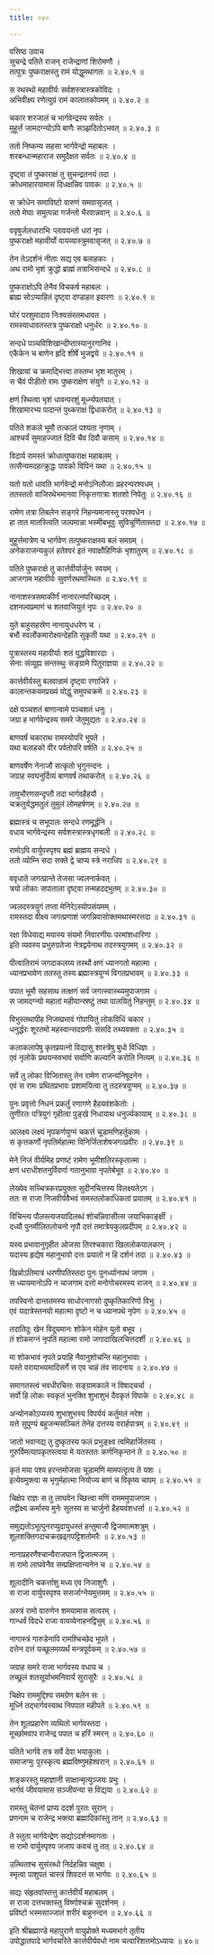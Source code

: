 ```yaml
---
title: ०४०

---
```

वसिष्ठ उवाच  
सुचन्द्रे पतिते राजन् राजेन्द्राणां शिरोमणौ ।  
तत्पुत्रः पुष्कराक्षस्तु रामं योद्धुमथागतः ॥ २.४०.१ ॥  
  
स रथस्थो महावीर्यः सर्वशस्त्रास्त्रकोविदः ।  
अभिवीक्ष्य रणेत्युग्रं रामं कालातकोपमम् ॥ २.४०.२ ॥  
  
चकार शरजालं च भार्गवेन्द्रस्य सर्वतः ।  
मुहूर्त्तं जामदग्न्योऽपि बाणैः सञ्झदितोऽभवत् ॥ २.४०.३ ॥  
  
ततो निष्कम्य सहसा भार्गवेन्द्रो महाबलः ।  
शरबन्धान्महाराज समुदैक्षत सर्वतः ॥ २.४०.४ ॥  
  
दृष्ट्वा तं पुष्काराक्षं तु सुचन्द्रतनयं तदा ।  
क्रोधमाहारयामास दिधक्षन्निव पावकः ॥ २.४०.५ ॥  
  
स क्रोधेन समाविष्टो वारुणं समवासृजत् ।  
ततो मेघाः समुत्पन्ना गर्जन्तो भैरवान्नवान् ॥ २.४०.६ ॥  
  
ववृषुर्जलधाराभिः प्लावयन्तो धरां नृप ।  
पुष्कराक्षो महावीर्यो वायव्यास्त्रुमवासृजत् ॥ २.४०.७ ॥  
  
तेन तेऽदर्शनं नीताः सद्य एव बलाहकाः ।  
अथ रामो भृशं क्रुद्धो ब्राह्मं तत्राभिसन्दधे ॥ २.४०.८ ॥  
  
पुष्कराक्षोऽपि तेनैव विचकर्ष महाबलः ।  
ब्राह्म सोऽप्याहितं दृष्ट्वा दण्डाहत इवारगः ॥ २.४०.९ ॥  
  
घोरं परशुमादाय निःश्वसंस्तमधावत ।  
रामस्याधावतस्तत्र पुष्कराक्षो धनुर्धरः ॥ २.४०.१० ॥  
  
सन्दधे पञ्चविशिखान्दीप्तास्यानुरगानिव ।  
एकैकेन च बाणेन हृदि शीर्षे भुजद्वये ॥ २.४०.११ ॥  
  
शिखायां च क्रमाद्भित्त्वा तस्तम्भ भृश मातुरम् ।  
स चैवं पीडीतो रामः पुष्कराक्षेण संयुगे ॥ २.४०.१२ ॥  
  
क्षणं स्थित्वा भृशं धावन्परशुं मूर्ध्न्यपतयात् ।  
शिखामारभ्य पादान्तं पुथ्कराक्षं द्विधाकरोत् ॥ २.४०.१३ ॥  
  
पतिते शकले भूमौ तत्कालं पश्यता नृणाम् ।  
आश्चर्यं सुमाहज्जातं दिवि चैव दिवौ कसाम् ॥ २.४०.१४ ॥  
  
विदार्य रामस्तं क्रोधात्पुष्कराक्ष महाबलम् ।  
तत्सैन्यमदहत्क्रुद्धः पावको विपिनं यथा ॥ २.४०.१५ ॥  
  
यतो यतो धावति भार्गवेन्द्रो मनोऽनिलौजाः प्रहरन्परश्वधम् ।  
ततस्ततो वाजिरथेभमानवा निकृत्तगात्राः शतशो निपेतुः ॥ २.४०.१६ ॥  
  
रामेण तत्रा तिबलेन सङ्गरे निहन्यमानास्तु परश्वधेन ।  
हा तात मातस्त्विति जल्पमान्ना भस्मीबभूवुः सुविचूर्णितास्तदा ॥ २.४०.१७ ॥  
  
मुहूर्त्तमात्रेण च भार्गवेण तत्पुष्कराक्षस्य बलं समग्रम् ।  
अनेकराजन्यकुलं हतेश्वरं इतं नवाक्षौहिणिकं भृशातुरम् ॥ २.४०.१८ ॥  
  
पतिते पुष्कराक्षे तु कार्त्तवीर्यार्जुनः स्वयम् ।  
आजगाम महावीर्यः सुवर्णरथमास्थितः ॥ २.४०.१९ ॥  
  
नानाशस्त्रसमाकीर्णं नानारत्नपरिच्छदम् ।  
दशनल्वप्रमाणं च शतवाजियुतं नृपः ॥ २.४०.२० ॥  
  
युते बाहुसहस्रेण नानायुधधरेण च ।  
बभौ स्वर्लोकमारोक्ष्यन्देहति सुकृती यथा ॥ २.४०.२१ ॥  
  
पुत्रास्तस्य महावीर्याः शतं युद्धविशारदाः ।  
सेनाः संव्यूह्य सन्तस्थुः सङ्ग्रामे पितुराज्ञया ॥ २.४०.२२ ॥  
  
कार्त्तवीर्यस्तु बलवान्रामं दृष्ट्वा रणाजिरे ।  
कालान्तकयमप्रख्यं योद्धुं समुपचक्रमे ॥ २.४०.२३ ॥  
  
दक्षे पञ्चशतं बाणान्वामे पञ्चशतं धनुः ।  
जग्रा ह भार्गवेन्द्रस्य समरे जेतुमुद्यतः ॥ २.४०.२४ ॥  
  
बाणवर्षं चकाराथ रामस्योपरि भूपते ।  
यथा बलाहको वीर पर्वतोपरि वर्षति ॥ २.४०.२५ ॥  
  
बाणवर्षेण नेनाजौ सत्कृतो भृगुनन्दनः ।  
जग्राह स्वघनुर्दिव्यं बाणवर्षं तथाकरोत् ॥ २.४०.२६ ॥  
  
तावुभौरणसन्दृप्तौ तदा भार्गवहैहयौ ।  
चक्रतुर्यद्धमतुलं तुमुलं लोमहर्षणम् ॥ २.४०.२७ ॥  
  
ब्रह्मास्त्रं च सभूपालः सन्दधे रणमूर्द्धनि ।  
वधाय भार्गवेन्द्रस्य सर्वशस्त्रास्त्रधृगबली ॥ २.४०.२८ ॥  
  
रामोऽपि वार्युपस्पृश्य ब्रह्मं ब्राह्मय सन्दधे ।  
ततो व्योम्नि सदा सक्ते द्वे चाप्य स्त्रे नराधिप ॥ २.४०.२९ ॥  
  
ववृधाते जगत्प्रान्ते तेजसा ज्वलनार्कवत् ।  
त्रयो लोकाः सपाताला दृष्ट्वा तन्महदद्भुतम् ॥ २.४०.३० ॥  
  
ज्वलदस्त्रयुगं तप्ता मेनिरेऽस्योपसंयमम् ।  
रामस्तदा वीक्ष्य जगत्प्रणाशं जगन्निवासोक्तमथास्मरत्तदा ॥ २.४०.३१ ॥  
  
रक्षा विधेयाद्य मयास्य संयमो निवारणीयः परमांशधारिणा ।  
इति व्यवस्य प्रभुरुग्रतेजा नेत्रद्वयेनाथ तदस्त्रयुगमम् ॥ २.४०.३२ ॥  
  
पीत्वातिरामं जगदाकलय्य तस्थौ क्षणं ध्यानगतो महात्मा ।  
ध्यानप्रभावेण ततस्तु तस्य ब्रह्मास्त्रयुग्मं विगतप्रभावम् ॥ २.४०.३३ ॥  
  
पपात भूमौ सहसाथ तत्क्षणं सर्वं जगत्स्वास्थ्यमुपाजगाम ।  
स जामदग्न्यो महातां महीयान्स्रष्टुं तथा पालयितुं निहन्तुम् ॥ २.४०.३४ ॥  
  
विभुस्तथापीह निजम्प्रभावं गोपायितुं लोकविधिं चकार ।  
धनुर्द्धरः शूरतमो महस्वान्सदग्रणीः संसदि तथ्यवक्ता ॥ २.४०.३५ ॥  
  
कलाकलापेषु कृतप्रयत्नो विद्यासु शास्त्रेषु बुधो विधिज्ञः ।  
एवं नृलोके प्रथयन्स्वभावं सर्वाणि कल्यानि करोति नित्यम् ॥ २.४०.३६ ॥  
  
सर्वे तु लोका विजितास्तु तेन रामेण राजन्यनिषूदनेन ।  
एवं स रामः प्रथितप्रभावः प्रशामयित्वा तु तदस्त्रयुग्मम् ॥ २.४०.३७ ॥  
  
पुनः प्रवृत्तो निधनं प्रकर्तुं रणागणे हैहयवंशकेतोः ।  
तुणीरतः पत्रियुगं गृहीत्वा पुङ्खे निधायाथ धनुर्ज्यकायाम् ॥ २.४०.३८ ॥  
  
आलक्ष्य लक्ष्यं नृपकर्णयुग्मं चकर्त्त चूडामणिहर्तुकामः ।  
स कृत्तकर्णो नृपतिर्महात्मा विनिर्जिताशेषजगत्प्रवीरः ॥ २.४०.३९ ॥  
  
मेने निजं वीर्यमिह प्रणष्टं रामेण भूमीशतिरस्कृतात्मा ।  
क्षणं धराधीशतनुर्विवर्णा गतानुभावा नृपतेर्बभूव ॥ २.४०.४० ॥  
  
लेख्येव सच्चित्रकरप्रयुक्ता सुदीनचित्तस्य विलक्ष्यतेऽग ।  
ततः स राजा निजवीर्यवैभवं समस्तलोकाधिकतां प्रयातम् ॥ २.४०.४१ ॥  
  
विचिन्त्य पौलस्त्यजयादिलब्धं शोचन्निवासीत्स जयाभिकाङ्क्षीं ।  
दध्यौ पुनर्मीलितलोचनो नृपौ दत्तं तमात्रेयकुलप्रदीपम् ॥ २.४०.४२ ॥  
  
यस्य प्रभावानुगृहीत ओजसा तिरश्चकारा खिललोकपालकान् ।  
यदास्य हृद्येष महानुभावो दत्तः प्रयातो न हि दर्शनं तदा ॥ २.४०.४३ ॥  
  
खिन्नोऽतिमात्रं धरणीपतिस्तदा पुनः पुनर्ध्यानपथं जगाम ।  
स ध्यायमानोऽपि न चाजगाम दत्तो मनोगोचरमस्य राजन् ॥ २.४०.४४ ॥  
  
तपस्विनो दान्ततमस्य साधोरनागसो दुष्कृतिकारिणो विभुः ।  
एवं यदात्रेस्तनयो महात्मा दृष्टो न च ध्यानपथे नृपेण ॥ २.४०.४५ ॥  
  
तदातिदुः खेन विदूयमानः शोकेन मोहेन युतो बभूव ।  
तं शोकमग्नं नृपतिं महात्मा रामो जगादाखिलचित्तदर्शी ॥ २.४०.४६ ॥  
  
मा शोकभावं नृपते प्रयाहि नैवानुशोचन्ति महानुभावाः ।  
यस्ते वरायाभवमादिसर्गे स एव चाहं तंव सादनाय ॥ २.४०.४७ ॥  
  
समागतस्त्वं भवधीरचित्तः सङ्ग्रामकाले न विषादचर्चा ।  
सर्वो हि लोकः स्वकृतं भुनक्ति शुभाशुभं दैवकृतं विपाके ॥ २.४०.४८ ॥  
  
अन्योनकोऽप्यस्य शुभाशुभस्य विपर्ययं कर्तुमलं नरेश ।  
यत्ते सुपुण्यं बहुजन्मसञ्चितं तेनेह दत्तस्य वरार्हपात्रम् ॥ २.४०.४९ ॥  
  
जातो भवानद्य तु दुष्कृतस्य फलं प्रभुङ्क्ष्व त्वमिहार्जितस्य ।  
गुरुर्विमत्यापकृतस्त्वया मे यतस्ततः कर्णनिकृन्तनं ते ॥ २.४०.५० ॥  
  
कृतं मया पश्य हरन्तमोजसा चूडामणिं मामपत्दृत्य ते यशः ।  
इत्येवमुक्त्वा स भृगुर्महात्मा नियोज्य बाणं च विकृष्य चापम् ॥ २.४०.५१ ॥  
  
चिक्षेप राज्ञः स तु लाघवेन च्छित्त्वा मणिं रामममुपाजगाम ।  
तद्वीक्ष्य कर्मास्य मुनेः सुतस्य स चार्जुनो हैहयवंशधर्त्ता ॥ २.४०.५२ ॥  
  
समुद्यतोऽभूत्पुनरप्युदायुधस्तं हन्तुमाजौ द्विजमात्मशत्रुम् ।  
शूलशक्तिगदाचक्रखढ्गपट्टिशतोमरैः ॥ २.४०.५३ ॥  
  
नानाप्रहरणैश्चान्यैराजघान द्विजात्मजम् ।  
स रामो लाघवेनैव सम्प्रक्षिप्तान्यनेन च ॥ २.४०.५४ ॥  
  
शूलादीनि चकर्त्ताशु मध्य एव निजाशुगैः ।  
स राजा वार्युपस्पृश्य ससर्जाग्नेयमुत्तमम् ॥ २.४०.५५ ॥  
  
अस्त्रं रामो वारुणेन शमयामास सत्वरम् ।  
गान्धर्वं विदधे राजा वायव्येनाहनद्विभुम् ॥ २.४०.५६ ॥  
  
नागास्त्रं गारुडेनापि रामश्चिच्छेद भूपते ।  
दत्तेन दत्तं यच्छूलमव्यर्थं मन्त्रपूर्वकम् ॥ २.४०.५७ ॥  
  
जग्राह समरे राजा भार्गवस्य वधाय च ।  
तच्छूलं शतसूर्याभमनिवार्यं सुरासुरैः ॥ २.४०.५८ ॥  
  
चिक्षेप राममुद्दिश्य समग्रेण बलेन सः ।  
मूर्ध्नि तद्भार्गवस्याथ निपपात महीपते ॥ २.४०.५९ ॥  
  
तेन शूलप्रहारेण व्यथितो भार्गवस्तदा ।  
मूर्च्छामवाप राजेन्द्र पपात च हरिं स्मरन् ॥ २.४०.६० ॥  
  
पतिते भार्गवे तत्र सर्वे देवा भयाकुलाः ।  
समाजग्मुः पुरस्कृत्य ब्रह्मविष्णुमहेश्वरान् ॥ २.४०.६१ ॥  
  
शङ्करस्तु महाज्ञानी साक्षान्मृत्युञ्जयः प्रभुः ।  
भार्गवं जीवयामास सञ्जीवन्या स विद्यया ॥ २.४०.६२ ॥  
  
रामस्तु चेतनां प्राप्य ददर्श पुरतः सुरान् ।  
प्रणनाम च राजेन्द्र भक्त्या ब्रह्मादिकांस्तु तान् ॥ २.४०.६३ ॥  
  
ते स्तुता भार्गवेन्द्रेण सद्योऽदर्शनमागताः ।  
स रामो वार्युस्पृश्य जजाप कवचं तु तत् ॥ २.४०.६४ ॥  
  
उत्थितश्च सुसंरब्धो निर्दहन्निव चक्षुषा ।  
स्मृत्वा पाशुपतं चास्त्रं शिवदत्तं स भार्गवः ॥ २.४०.६५ ॥  
  
सद्यः संहृतवांस्तत्तु कार्त्तवीर्यं महाबलम् ।  
स राजा दत्तभक्तस्तु विष्णोश्चक्रं सुदर्शनम् ।  
प्रविष्टो भस्मसाज्जातं शरीरं बाहुनन्दन ॥ २.४०.६६ ॥  
  
इति श्रीब्रह्माण्डे महापुराणे वायुप्रोक्ते मध्यमभागे तृतीय  
उपोद्धातपादे भार्गवचरिते कार्त्तवीर्यवधो नाम चत्वारिंशत्तमोऽध्यायः ॥ ४०॥  
                                              